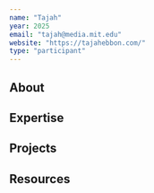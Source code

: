 ```yaml
---
name: "Tajah"
year: 2025
email: "tajah@media.mit.edu"
website: "https://tajahebbon.com/"
type: "participant"
---
```


## About 

## Expertise

## Projects

## Resources 